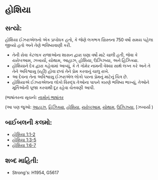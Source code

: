# હોશિયા 

## સત્યો: 

હોશિયા ઈઝરાએલનો એક પ્રબોધક હતો, કે જેણે લગભગ ખ્રિસ્તના 750 વર્ષો સમય પહેલા જીવ્યો હતો અને તેણે ભવિષ્યવાણી કરી.

* તેની સેવા કેટલાક રાજાઓના શાસન દ્વારા ઘણા વર્ષો માટે ચાલી હતી, જેવા કે યરોબઆમ, ઝખાર્યા, યોથામ, આહાઝ, હોશિયા, ઉઝિઝયા, અને હિઝિક્યા.
* હોશિયાને દેવ દ્વારા કહેવામાં આવ્યું, કે તે ગોમેર નામની વેશ્યા સાથે લગ્ન કરે અને તે તેને અવિશ્વાસુ (રહી) હોવા છતાં તેને પ્રેમ કરવાનું ચાલુ રાખે.
* આ દેવના તેના અવિશ્વાસુ ઈઝરાએલ લોકો પરના પ્રેમનું માટેનું ચિત્ર છે.
* હોશિયાએ ઈઝરાએલના લોકો વિરુદ્ધ તેઓના પાપને કારણે ભવિષ્ય ભાખ્યું, તેઓને મૂર્તિઓની પૂજા કરવાથી દૂર રહેવા ચેતવણી આપી.

(ભાષાંતરના સૂચનો: [નામોનું ભાષાંતર](rc://gu/ta/man/translate/translate-names)

(આ પણ જુઓ: [આહાઝ](../names/ahaz.md), [હિઝિક્યા](../names/hezekiah.md), [હોશિયા](../names/hoshea.md), [યરોબઆમ](../names/jeroboam.md), [યોથામ](../names/jotham.md), [ઉઝિઝયા](../names/uzziah.md), [ઝખાર્યા )

## બાઈબલની કલમો: 

* [હોશિયા 1:1-2](../names/zechariahot.md)
* [હોશિયા 1:3-5](rc://gu/tn/help/hos/01/01)
* [હોશિયા 1:6-7](rc://gu/tn/help/hos/01/03)

## શબ્દ માહિતી: 

* Strong's: H1954, G5617
